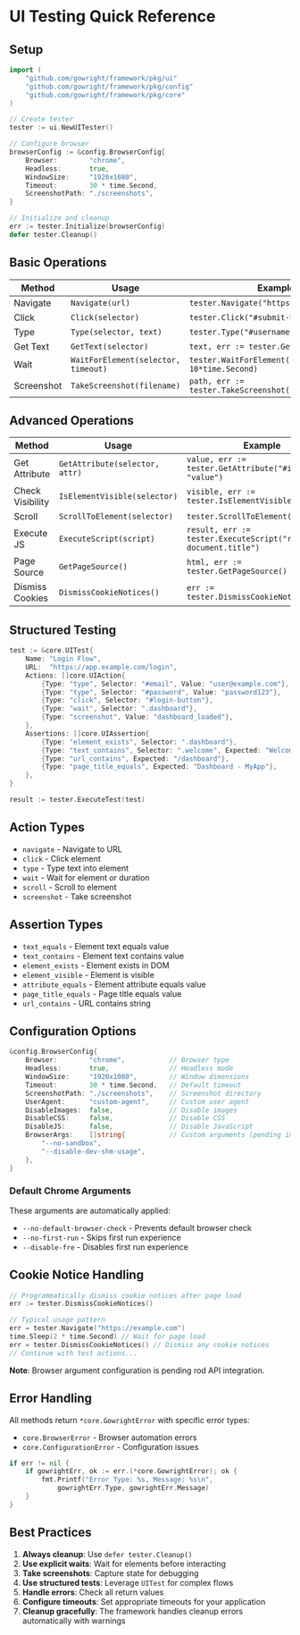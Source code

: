 # UI Testing Quick Reference

## Setup

```go
import (
    "github.com/gowright/framework/pkg/ui"
    "github.com/gowright/framework/pkg/config"
    "github.com/gowright/framework/pkg/core"
)

// Create tester
tester := ui.NewUITester()

// Configure browser
browserConfig := &config.BrowserConfig{
    Browser:        "chrome",
    Headless:       true,
    WindowSize:     "1920x1080",
    Timeout:        30 * time.Second,
    ScreenshotPath: "./screenshots",
}

// Initialize and cleanup
err := tester.Initialize(browserConfig)
defer tester.Cleanup()
```

## Basic Operations

| Method | Usage | Example |
|--------|-------|---------|
| Navigate | `Navigate(url)` | `tester.Navigate("https://example.com")` |
| Click | `Click(selector)` | `tester.Click("#submit-btn")` |
| Type | `Type(selector, text)` | `tester.Type("#username", "admin")` |
| Get Text | `GetText(selector)` | `text, err := tester.GetText(".title")` |
| Wait | `WaitForElement(selector, timeout)` | `tester.WaitForElement(".loading", 10*time.Second)` |
| Screenshot | `TakeScreenshot(filename)` | `path, err := tester.TakeScreenshot("test")` |

## Advanced Operations

| Method | Usage | Example |
|--------|-------|---------|
| Get Attribute | `GetAttribute(selector, attr)` | `value, err := tester.GetAttribute("#input", "value")` |
| Check Visibility | `IsElementVisible(selector)` | `visible, err := tester.IsElementVisible("#modal")` |
| Scroll | `ScrollToElement(selector)` | `tester.ScrollToElement("#footer")` |
| Execute JS | `ExecuteScript(script)` | `result, err := tester.ExecuteScript("return document.title")` |
| Page Source | `GetPageSource()` | `html, err := tester.GetPageSource()` |
| Dismiss Cookies | `DismissCookieNotices()` | `err := tester.DismissCookieNotices()` |

## Structured Testing

```go
test := &core.UITest{
    Name: "Login Flow",
    URL:  "https://app.example.com/login",
    Actions: []core.UIAction{
        {Type: "type", Selector: "#email", Value: "user@example.com"},
        {Type: "type", Selector: "#password", Value: "password123"},
        {Type: "click", Selector: "#login-button"},
        {Type: "wait", Selector: ".dashboard"},
        {Type: "screenshot", Value: "dashboard_loaded"},
    },
    Assertions: []core.UIAssertion{
        {Type: "element_exists", Selector: ".dashboard"},
        {Type: "text_contains", Selector: ".welcome", Expected: "Welcome"},
        {Type: "url_contains", Expected: "/dashboard"},
        {Type: "page_title_equals", Expected: "Dashboard - MyApp"},
    },
}

result := tester.ExecuteTest(test)
```

## Action Types

- `navigate` - Navigate to URL
- `click` - Click element
- `type` - Type text into element  
- `wait` - Wait for element or duration
- `scroll` - Scroll to element
- `screenshot` - Take screenshot

## Assertion Types

- `text_equals` - Element text equals value
- `text_contains` - Element text contains value
- `element_exists` - Element exists in DOM
- `element_visible` - Element is visible
- `attribute_equals` - Element attribute equals value
- `page_title_equals` - Page title equals value
- `url_contains` - URL contains string

## Configuration Options

```go
&config.BrowserConfig{
    Browser:        "chrome",           // Browser type
    Headless:       true,               // Headless mode
    WindowSize:     "1920x1080",        // Window dimensions
    Timeout:        30 * time.Second,   // Default timeout
    ScreenshotPath: "./screenshots",    // Screenshot directory
    UserAgent:      "custom-agent",     // Custom user agent
    DisableImages:  false,              // Disable images
    DisableCSS:     false,              // Disable CSS
    DisableJS:      false,              // Disable JavaScript
    BrowserArgs:    []string{           // Custom arguments (pending implementation)
        "--no-sandbox",
        "--disable-dev-shm-usage",
    },
}
```

### Default Chrome Arguments

These arguments are automatically applied:
- `--no-default-browser-check` - Prevents default browser check
- `--no-first-run` - Skips first run experience  
- `--disable-fre` - Disables first run experience

## Cookie Notice Handling

```go
// Programmatically dismiss cookie notices after page load
err := tester.DismissCookieNotices()

// Typical usage pattern
err = tester.Navigate("https://example.com")
time.Sleep(2 * time.Second) // Wait for page load
err = tester.DismissCookieNotices() // Dismiss any cookie notices
// Continue with test actions...
```

**Note**: Browser argument configuration is pending rod API integration.

## Error Handling

All methods return `*core.GowrightError` with specific error types:
- `core.BrowserError` - Browser automation errors
- `core.ConfigurationError` - Configuration issues

```go
if err != nil {
    if gowrightErr, ok := err.(*core.GowrightError); ok {
        fmt.Printf("Error Type: %s, Message: %s\n", 
            gowrightErr.Type, gowrightErr.Message)
    }
}
```

## Best Practices

1. **Always cleanup**: Use `defer tester.Cleanup()`
2. **Use explicit waits**: Wait for elements before interacting
3. **Take screenshots**: Capture state for debugging
4. **Use structured tests**: Leverage `UITest` for complex flows
5. **Handle errors**: Check all return values
6. **Configure timeouts**: Set appropriate timeouts for your application
7. **Cleanup gracefully**: The framework handles cleanup errors automatically with warnings